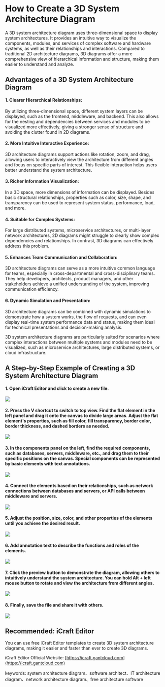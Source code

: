 # How to Create a 3D System Architecture Diagram

A 3D system architecture diagram uses three-dimensional space to display system architectures. It provides an intuitive way to visualize the components, modules, and services of complex software and hardware systems, as well as their relationships and interactions. Compared to traditional 2D architecture diagrams, 3D diagrams offer a more comprehensive view of hierarchical information and structure, making them easier to understand and analyze.

## Advantages of a 3D System Architecture Diagram

#### 1. Clearer Hierarchical Relationships:
By utilizing three-dimensional space, different system layers can be displayed, such as the frontend, middleware, and backend. This also allows for the nesting and dependencies between services and modules to be visualized more effectively, giving a stronger sense of structure and avoiding the clutter found in 2D diagrams.

#### 2. More Intuitive Interactive Experience:
3D architecture diagrams support actions like rotation, zoom, and drag, allowing users to interactively view the architecture from different angles and focus on specific parts of interest. This flexible interaction helps users better understand the system architecture.

#### 3. Richer Information Visualization:
In a 3D space, more dimensions of information can be displayed. Besides basic structural relationships, properties such as color, size, shape, and transparency can be used to represent system status, performance, load, and more.

#### 4. Suitable for Complex Systems:
For large distributed systems, microservice architectures, or multi-layer network architectures, 2D diagrams might struggle to clearly show complex dependencies and relationships. In contrast, 3D diagrams can effectively address this problem.

#### 5. Enhances Team Communication and Collaboration:
3D architecture diagrams can serve as a more intuitive common language for teams, especially in cross-departmental and cross-disciplinary teams. They help developers, architects, product managers, and other stakeholders achieve a unified understanding of the system, improving communication efficiency.

#### 6. Dynamic Simulation and Presentation:
3D architecture diagrams can be combined with dynamic simulations to demonstrate how a system works, the flow of requests, and can even display real-time system performance data and status, making them ideal for technical presentations and decision-making analysis.

3D system architecture diagrams are particularly suited for scenarios where complex interactions between multiple systems and modules need to be visualized, such as microservice architectures, large distributed systems, or cloud infrastructure.

## A Step-by-Step Example of Creating a 3D System Architecture Diagram

#### 1. Open iCraft Editor and click to create a new file.
![](../public/blog/3d-architecture/1.jpg)

#### 2. Press the V shortcut to switch to top view. Find the flat element in the left panel and drag it onto the canvas to divide large areas. Adjust the flat element's properties, such as fill color, fill transparency, border color, border thickness, and dashed borders as needed.
![](../public/blog/3d-architecture/2.jpg)

#### 3. In the components panel on the left, find the required components, such as databases, servers, middleware, etc., and drag them to their specific positions on the canvas. Special components can be represented by basic elements with text annotations.
![](../public/blog/3d-architecture/3.jpg)

#### 4. Connect the elements based on their relationships, such as network connections between databases and servers, or API calls between middleware and servers.
![](../public/blog/3d-architecture/4.jpg)

#### 5. Adjust the position, size, color, and other properties of the elements until you achieve the desired result.
![](../public/blog/3d-architecture/5.jpg)

#### 6. Add annotation text to describe the functions and roles of the elements.
![](../public/blog/3d-architecture/6.jpg)

#### 7. Click the preview button to demonstrate the diagram, allowing others to intuitively understand the system architecture. You can hold Alt + left mouse button to rotate and view the architecture from different angles.
![](../public/blog/3d-architecture/7.jpg)

#### 8. Finally, save the file and share it with others.
![](../public/blog/3d-architecture/8.jpg)

## Recommended: iCraft Editor
You can use free iCraft Editor templates to create 3D system architecture diagrams, making it easier and faster than ever to create 3D diagrams.

iCraft Editor Official Website: [https://icraft.gantcloud.com](https://icraft.gantcloud.com)

keywords: system architecture diagram、software architect、IT architecture diagram、network architecture diagram、free architecture software